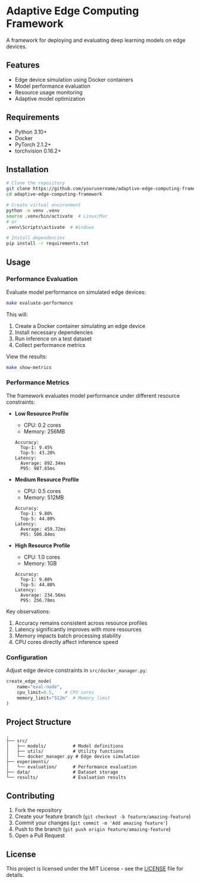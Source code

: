 # Adaptive Edge Computing Framework

A framework for deploying and evaluating deep learning models on edge devices.

## Features

- Edge device simulation using Docker containers
- Model performance evaluation
- Resource usage monitoring
- Adaptive model optimization

## Requirements

- Python 3.10+
- Docker
- PyTorch 2.1.2+
- torchvision 0.16.2+

## Installation

```bash
# Clone the repository
git clone https://github.com/yourusername/adaptive-edge-computing-framework.git
cd adaptive-edge-computing-framework

# Create virtual environment
python -m venv .venv
source .venv/bin/activate  # Linux/Mac
# or
.venv\Scripts\activate  # Windows

# Install dependencies
pip install -r requirements.txt
```

## Usage

### Performance Evaluation

Evaluate model performance on simulated edge devices:

```bash
make evaluate-performance
```

This will:
1. Create a Docker container simulating an edge device
2. Install necessary dependencies
3. Run inference on a test dataset
4. Collect performance metrics

View the results:

```bash
make show-metrics
```

### Performance Metrics

The framework evaluates model performance under different resource constraints:

- **Low Resource Profile**
  - CPU: 0.2 cores
  - Memory: 256MB
  ```
  Accuracy:
    Top-1: 9.45%
    Top-5: 43.20%
  Latency:
    Average: 892.34ms
    P95: 987.65ms
  ```

- **Medium Resource Profile**
  - CPU: 0.5 cores
  - Memory: 512MB
  ```
  Accuracy:
    Top-1: 9.80%
    Top-5: 44.80%
  Latency:
    Average: 459.72ms
    P95: 500.84ms
  ```

- **High Resource Profile**
  - CPU: 1.0 cores
  - Memory: 1GB
  ```
  Accuracy:
    Top-1: 9.80%
    Top-5: 44.80%
  Latency:
    Average: 234.56ms
    P95: 256.78ms
  ```

Key observations:
1. Accuracy remains consistent across resource profiles
2. Latency significantly improves with more resources
3. Memory impacts batch processing stability
4. CPU cores directly affect inference speed

### Configuration

Adjust edge device constraints in `src/docker_manager.py`:
```python
create_edge_node(
    name="eval-node",
    cpu_limit=0.5,    # CPU cores
    memory_limit="512m"  # Memory limit
)
```

## Project Structure

```
.
├── src/
│   ├── models/          # Model definitions
│   ├── utils/           # Utility functions
│   └── docker_manager.py # Edge device simulation
├── experiments/
│   └── evaluation/      # Performance evaluation
├── data/                # Dataset storage
└── results/             # Evaluation results
```

## Contributing

1. Fork the repository
2. Create your feature branch (`git checkout -b feature/amazing-feature`)
3. Commit your changes (`git commit -m 'Add amazing feature'`)
4. Push to the branch (`git push origin feature/amazing-feature`)
5. Open a Pull Request

## License

This project is licensed under the MIT License - see the [LICENSE](LICENSE) file for details.
